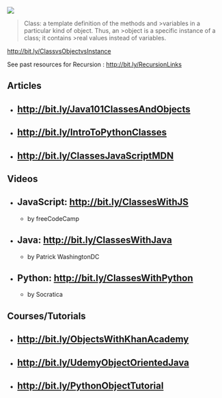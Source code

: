 ![](https://learntocodewith.me/wp-content/uploads/2016/08/The-two-states-of-every-programmer.png)
>Class: a template definition of the methods and >variables in a particular kind of object. Thus, an >object is a specific instance of a class; it contains >real values instead of variables.

http://bit.ly/ClassvsObjectvsInstance

See past resources for Recursion : http://bit.ly/RecursionLinks

## Articles
- http://bit.ly/Java101ClassesAndObjects
  -
- http://bit.ly/IntroToPythonClasses
  - 
- http://bit.ly/ClassesJavaScriptMDN
  -

## Videos
- JavaScript: http://bit.ly/ClassesWithJS
  -
  - by freeCodeCamp

- Java: http://bit.ly/ClassesWithJava
  -
  - by Patrick WashingtonDC

- Python: http://bit.ly/ClassesWithPython
  - 
  - by Socratica 
## Courses/Tutorials
- http://bit.ly/ObjectsWithKhanAcademy
  -
- http://bit.ly/UdemyObjectOrientedJava
  - 
- http://bit.ly/PythonObjectTutorial
  -